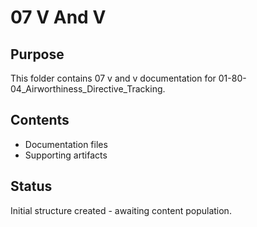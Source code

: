 # 07 V And V

## Purpose
This folder contains 07 v and v documentation for 01-80-04_Airworthiness_Directive_Tracking.

## Contents
- Documentation files
- Supporting artifacts

## Status
Initial structure created - awaiting content population.
